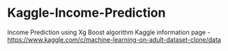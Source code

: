 # Kaggle-Income-Prediction
Income Prediction using Xg Boost algorithm
Kaggle information page - https://www.kaggle.com/c/machine-learning-on-adult-dataset-clone/data
